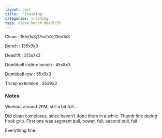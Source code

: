 ```yaml
---
layout: post
title:  'Training'
categories: training
tags: clean bench deadlift
---
```


Clean : 155x1x3;175x1x3;135x1x3

Bench : 135x9x3

Deadlift  : 215x7x3

Dumbbell incline bench  : 45x8x3

Dumbbell row  : 55x9x3

Tricep extension  : 35x9x3

### Notes

Workout around 2PM, still a bit full...

Did clean complexes, since haven't done them in a while. Thumb fine during hook grip. First one was segment pull, power, full; second pull, full

Everything fine
